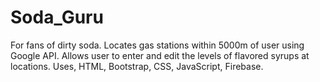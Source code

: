 # Soda_Guru
For fans of dirty soda.  Locates gas stations within 5000m of user using Google API.  Allows user to enter and edit the levels of flavored syrups at locations.  Uses, HTML, Bootstrap, CSS, JavaScript, Firebase. 
